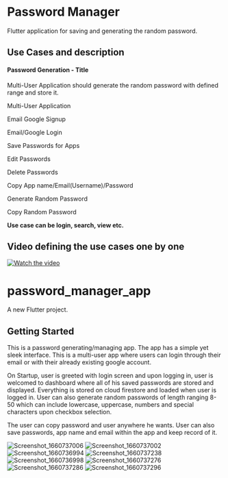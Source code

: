 # Password Manager

Flutter application for saving and generating the random password.

## Use Cases and description

#### Password Generation - Title ####
Multi-User Application should generate the random password with defined range and store it.

Multi-User Application

Email Google Signup

Email/Google Login

Save Passwords for Apps

Edit Passwords

Delete Passwords

Copy App name/Email(Username)/Password

Generate Random Password 

Copy Random Password


**Use case can be login, search, view etc.**

## Video defining the use cases one by one

[![Watch the video](https://img.youtube.com/vi/nTQUwghvy5Q/default.jpg)](https://youtu.be/nTQUwghvy5Q)












# password_manager_app

A new Flutter project.

## Getting Started


This is a password generating/managing app. The app has a simple yet sleek interface.
This is a multi-user app where users can login through their email or with their already existing google account.

On Startup, user is greeted with login screen and upon logging in, user is welcomed to dashboard where all of his saved passwords are stored and displayed.
Everything is stored on cloud firestore and loaded when user is logged in. User can also generate random passwords of length ranging 8-50 which can include lowercase, uppercase, numbers and special characters upon checkbox selection.

The user can copy password and user anywhere he wants. 
User can also save passwords, app name and email within the app and keep record of it.

![Screenshot_1660737006](https://user-images.githubusercontent.com/108008682/185112622-92e94b9a-297a-40e2-87df-a0236da77cab.png)
![Screenshot_1660737002](https://user-images.githubusercontent.com/108008682/185112630-71e07268-6ec7-46bc-9c9e-a01af901ff5f.png)
![Screenshot_1660736994](https://user-images.githubusercontent.com/108008682/185112635-3f5e12f1-35a6-4d09-b840-92d709c4e69c.png)
![Screenshot_1660737238](https://user-images.githubusercontent.com/108008682/185112640-cb967d5a-b5bc-41e8-b430-819bff7d52f5.png)
![Screenshot_1660736998](https://user-images.githubusercontent.com/108008682/185112642-fe961a02-797f-418e-90da-3d19c4f24bad.png)
![Screenshot_1660737276](https://user-images.githubusercontent.com/108008682/185112652-529c62d0-e1bf-46c5-a44e-d375c2e2ca06.png)
![Screenshot_1660737286](https://user-images.githubusercontent.com/108008682/185112656-505aefad-9ac3-4a5a-97f1-bd3c317fbd6b.png)
![Screenshot_1660737296](https://user-images.githubusercontent.com/108008682/185112658-3875e1ab-c073-440c-9d90-cf1e81ac0424.png)
